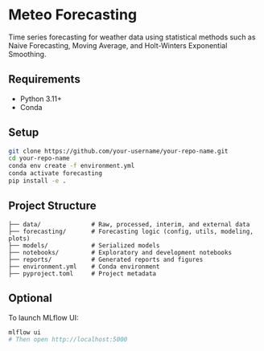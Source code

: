 # Meteo Forecasting

Time series forecasting for weather data using statistical methods such as Naive Forecasting, Moving Average, and Holt-Winters Exponential Smoothing.

## Requirements

- Python 3.11+
- Conda

## Setup

```bash
git clone https://github.com/your-username/your-repo-name.git
cd your-repo-name
conda env create -f environment.yml
conda activate forecasting
pip install -e .
```

## Project Structure

```
├── data/              # Raw, processed, interim, and external data
├── forecasting/       # Forecasting logic (config, utils, modeling, plots)
├── models/            # Serialized models
├── notebooks/         # Exploratory and development notebooks
├── reports/           # Generated reports and figures
├── environment.yml    # Conda environment
├── pyproject.toml     # Project metadata
```

## Optional

To launch MLflow UI:

```bash
mlflow ui
# Then open http://localhost:5000
```
